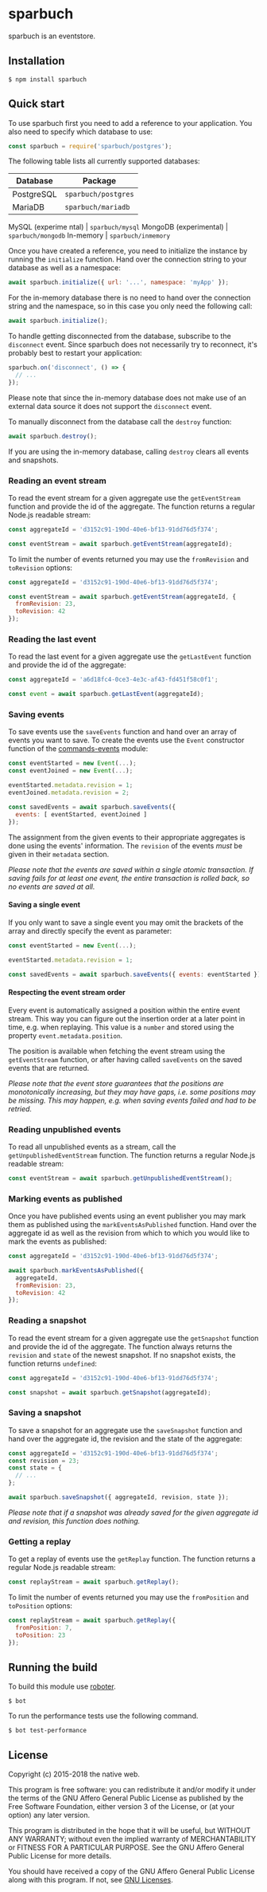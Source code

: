 # sparbuch

sparbuch is an eventstore.

## Installation

```shell
$ npm install sparbuch
```

## Quick start

To use sparbuch first you need to add a reference to your application. You also need to specify which database to use:

```javascript
const sparbuch = require('sparbuch/postgres');
```

The following table lists all currently supported databases:

Database                | Package
------------------------|--------------------
PostgreSQL              | `sparbuch/postgres`
MariaDB                 | `sparbuch/mariadb`
MySQL (experime
  ntal)    | `sparbuch/mysql`
MongoDB  (experimental) | `sparbuch/mongodb`
In-memory               | `sparbuch/inmemory`

Once you have created a reference, you need to initialize the instance by running the `initialize` function. Hand over the connection string to your database as well as a namespace:

```javascript
await sparbuch.initialize({ url: '...', namespace: 'myApp' });
```

For the in-memory database there is no need to hand over the connection string and the namespace, so in this case you only need the following call:

```javascript
await sparbuch.initialize();
```

To handle getting disconnected from the database, subscribe to the `disconnect` event. Since sparbuch does not necessarily try to reconnect, it's probably best to restart your application:

```javascript
sparbuch.on('disconnect', () => {
  // ...
});
```

Please note that since the in-memory database does not make use of an external data source it does not support the `disconnect` event.

To manually disconnect from the database call the `destroy` function:

```javascript
await sparbuch.destroy();
```

If you are using the in-memory database, calling `destroy` clears all events and snapshots.

### Reading an event stream

To read the event stream for a given aggregate use the `getEventStream` function and provide the id of the aggregate. The function returns a regular Node.js readable stream:

```javascript
const aggregateId = 'd3152c91-190d-40e6-bf13-91dd76d5f374';

const eventStream = await sparbuch.getEventStream(aggregateId);
```

To limit the number of events returned you may use the `fromRevision` and `toRevision` options:

```javascript
const aggregateId = 'd3152c91-190d-40e6-bf13-91dd76d5f374';

const eventStream = await sparbuch.getEventStream(aggregateId, {
  fromRevision: 23,
  toRevision: 42
});
```

### Reading the last event

To read the last event for a given aggregate use the `getLastEvent` function and provide the id of the aggregate:

```javascript
const aggregateId = 'a6d18fc4-0ce3-4e3c-af43-fd451f58c0f1';

const event = await sparbuch.getLastEvent(aggregateId);
```

### Saving events

To save events use the `saveEvents` function and hand over an array of events you want to save. To create the events use the `Event` constructor function of the [commands-events](https://github.com/thenativeweb/commands-events) module:

```javascript
const eventStarted = new Event(...);
const eventJoined = new Event(...);

eventStarted.metadata.revision = 1;
eventJoined.metadata.revision = 2;

const savedEvents = await sparbuch.saveEvents({
  events: [ eventStarted, eventJoined ]
});
```

The assignment from the given events to their appropriate aggregates is done using the events' information. The `revision` of the events *must* be given in their `metadata` section.

*Please note that the events are saved within a single atomic transaction. If saving fails for at least one event, the entire transaction is rolled back, so no events are saved at all.*

#### Saving a single event

If you only want to save a single event you may omit the brackets of the array and directly specify the event as parameter:

```javascript
const eventStarted = new Event(...);

eventStarted.metadata.revision = 1;

const savedEvents = await sparbuch.saveEvents({ events: eventStarted });
```

#### Respecting the event stream order

Every event is automatically assigned a position within the entire event stream. This way you can figure out the insertion order at a later point in time, e.g. when replaying. This value is a `number` and stored using the property `event.metadata.position`.

The position is available when fetching the event stream using the `getEventStream` function, or after having called `saveEvents` on the saved events that are returned.

*Please note that the event store guarantees that the positions are monotonically increasing, but they may have gaps, i.e. some positions may be missing. This may happen, e.g. when saving events failed and had to be retried.*

### Reading unpublished events

To read all unpublished events as a stream, call the `getUnpublishedEventStream` function. The function returns a regular Node.js readable stream:

```javascript
const eventStream = await sparbuch.getUnpublishedEventStream();
```

### Marking events as published

Once you have published events using an event publisher you may mark them as published using the `markEventsAsPublished` function. Hand over the aggregate id as well as the revision from which to which you would like to mark the events as published:

```javascript
const aggregateId = 'd3152c91-190d-40e6-bf13-91dd76d5f374';

await sparbuch.markEventsAsPublished({
  aggregateId,
  fromRevision: 23,
  toRevision: 42
});
```

### Reading a snapshot

To read the event stream for a given aggregate use the `getSnapshot` function and provide the id of the aggregate. The function always returns the `revision` and `state` of the newest snapshot. If no snapshot exists, the function returns `undefined`:

```javascript
const aggregateId = 'd3152c91-190d-40e6-bf13-91dd76d5f374';

const snapshot = await sparbuch.getSnapshot(aggregateId);
```

### Saving a snapshot

To save a snapshot for an aggregate use the `saveSnapshot` function and hand over the aggregate id, the revision and the state of the aggregate:

```javascript
const aggregateId = 'd3152c91-190d-40e6-bf13-91dd76d5f374';
const revision = 23;
const state = {
  // ...
};

await sparbuch.saveSnapshot({ aggregateId, revision, state });
```

*Please note that if a snapshot was already saved for the given aggregate id and revision, this function does nothing.*

### Getting a replay

To get a replay of events use the `getReplay` function. The function returns a regular Node.js readable stream:

```javascript
const replayStream = await sparbuch.getReplay();
```

To limit the number of events returned you may use the `fromPosition` and `toPosition` options:

```javascript
const replayStream = await sparbuch.getReplay({
  fromPosition: 7,
  toPosition: 23
});
```

## Running the build

To build this module use [roboter](https://www.npmjs.com/package/roboter).

```shell
$ bot
```

To run the performance tests use the following command.

```shell
$ bot test-performance
```

## License

Copyright (c) 2015-2018 the native web.

This program is free software: you can redistribute it and/or modify it under the terms of the GNU Affero General Public License as published by the Free Software Foundation, either version 3 of the License, or (at your option) any later version.

This program is distributed in the hope that it will be useful, but WITHOUT ANY WARRANTY; without even the implied warranty of MERCHANTABILITY or FITNESS FOR A PARTICULAR PURPOSE. See the GNU Affero General Public License for more details.

You should have received a copy of the GNU Affero General Public License along with this program. If not, see [GNU Licenses](http://www.gnu.org/licenses/).
